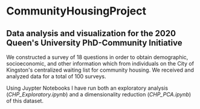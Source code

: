 # CommunityHousingProject
## Data analysis and visualization for the 2020 Queen's University PhD-Community Initiative

We constructed a survey of 18 questions in order to obtain demographic, socioeconomic, and other information which from individuals on the City of Kingston's centralized waiting list for community housing. We received and analyzed data for a total of 100 surveys.

Using Juypter Notebooks I have run both an exploratory analysis (*CHP_Exploratory.ipynb*) and a dimensionality reduction (*CHP_PCA.ipynb*) of this dataset.
